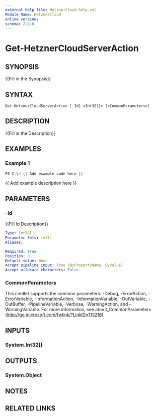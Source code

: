 ```yaml
---
external help file: HetznerCloud-help.xml
Module Name: HetznerCloud
online version:
schema: 2.0.0
---
```


# Get-HetznerCloudServerAction

## SYNOPSIS
{{Fill in the Synopsis}}

## SYNTAX

```
Get-HetznerCloudServerAction [-Id] <Int32[]> [<CommonParameters>]
```

## DESCRIPTION
{{Fill in the Description}}

## EXAMPLES

### Example 1
```powershell
PS C:\> {{ Add example code here }}
```

{{ Add example description here }}

## PARAMETERS

### -Id
{{Fill Id Description}}

```yaml
Type: Int32[]
Parameter Sets: (All)
Aliases:

Required: True
Position: 0
Default value: None
Accept pipeline input: True (ByPropertyName, ByValue)
Accept wildcard characters: False
```

### CommonParameters
This cmdlet supports the common parameters: -Debug, -ErrorAction, -ErrorVariable, -InformationAction, -InformationVariable, -OutVariable, -OutBuffer, -PipelineVariable, -Verbose, -WarningAction, and -WarningVariable.
For more information, see about_CommonParameters (http://go.microsoft.com/fwlink/?LinkID=113216).

## INPUTS

### System.Int32[]


## OUTPUTS

### System.Object

## NOTES

## RELATED LINKS
